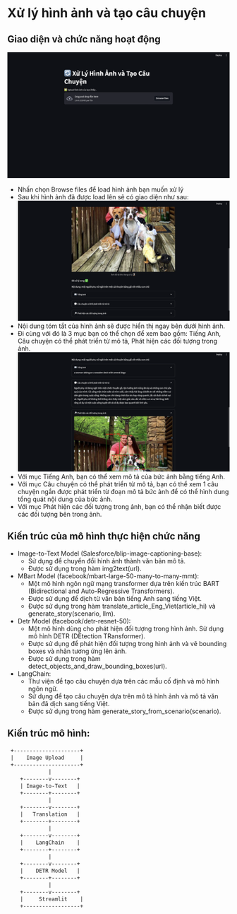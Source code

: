 # Xử lý hình ảnh và tạo câu chuyện

## Giao diện và chức năng hoạt động
![](./reports/figures/image/homepage.png)

- Nhấn chọn Browse files để load hình ảnh bạn muốn xử lý
- Sau khi hình ảnh đã được load lên sẽ có giao diện như sau:
![](./reports/figures/image/1.png)
- Nội dung tóm tắt của hình ảnh sẽ được hiển thị ngay bên dưới hình ảnh.
- Đi cùng với đó là 3 mục bạn có thể chọn để xem bao gồm: Tiếng Anh, Câu chuyện có thể phát triển từ mô tả, Phát hiện các đối tượng trong ảnh.
![](./reports/figures/image/2.png)
- Với mục Tiếng Anh, bạn có thể xem mô tả của bức ảnh bằng tiếng Anh.
- Với mục Câu chuyện có thể phát triển từ mô tả, bạn có thể xem 1 câu chuyện ngắn được phát triển từ đoạn mô tả bức ảnh để có thể hình dung tổng quát nội dung của bức ảnh.
- Với mục Phát hiện các đối tượng trong ảnh, bạn có thể nhận biết được các đối tượng bên trong ảnh.

## Kiến trúc của mô hình thực hiện chức năng
- Image-to-Text Model (Salesforce/blip-image-captioning-base):
    * Sử dụng để chuyển đổi hình ảnh thành văn bản mô tả.
    * Được sử dụng trong hàm img2text(url).
- MBart Model (facebook/mbart-large-50-many-to-many-mmt):
    * Một mô hình ngôn ngữ mạng transformer dựa trên kiến trúc BART (Bidirectional and Auto-Regressive Transformers).
    * Được sử dụng để dịch từ văn bản tiếng Anh sang tiếng Việt.
    * Được sử dụng trong hàm translate_article_Eng_Viet(article_hi) và generate_story(scenario, llm).
- Detr Model (facebook/detr-resnet-50):
    * Một mô hình dùng cho phát hiện đối tượng trong hình ảnh. Sử dụng mô hình DETR (DEtection TRansformer).
    * Được sử dụng để phát hiện đối tượng trong hình ảnh và vẽ bounding boxes và nhãn tương ứng lên ảnh.
    * Được sử dụng trong hàm detect_objects_and_draw_bounding_boxes(url).
- LangChain:
    * Thư viện để tạo câu chuyện dựa trên các mẫu cố định và mô hình ngôn ngữ.
    * Sử dụng để tạo câu chuyện dựa trên mô tả hình ảnh và mô tả văn bản đã dịch sang tiếng Việt.
    * Được sử dụng trong hàm generate_story_from_scenario(scenario).

## Kiến trúc mô hình:

     +---------------------+
     |    Image Upload     |
     +---------------------+
                 |
        +--------v--------+
        | Image-to-Text   |
        +--------+--------+
                 |
        +--------v--------+
        |   Translation   |
        +--------+--------+
                 |
        +--------v--------+
        |    LangChain    |
        +--------+--------+
                 |
        +--------v--------+
        |    DETR Model   |
        +--------+--------+
                 |
        +--------v--------+
        |     Streamlit    |
        +------------------+
